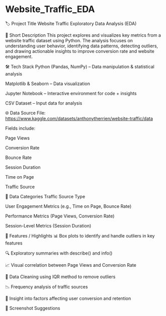 # Website_Traffic_EDA
🏷️ Project Title
Website Traffic Exploratory Data Analysis (EDA)

📝 Short Description
This project explores and visualizes key metrics from a website traffic dataset using Python. The analysis focuses on understanding user behavior, identifying data patterns, detecting outliers, and drawing actionable insights to improve conversion rate and website engagement.

🛠️ Tech Stack
Python (Pandas, NumPy) – Data manipulation & statistical analysis

Matplotlib & Seaborn – Data visualization

Jupyter Notebook – Interactive environment for code + insights

CSV Dataset – Input data for analysis

🌐 Data Source
File: https://www.kaggle.com/datasets/anthonytherrien/website-traffic/data

Fields include:

Page Views

Conversion Rate

Bounce Rate

Session Duration

Time on Page

Traffic Source

📂 Data Categories
Traffic Source Type

User Engagement Metrics (e.g., Time on Page, Bounce Rate)

Performance Metrics (Page Views, Conversion Rate)

Session-Level Metrics (Session Duration)

🚀 Features / Highlights
📊 Box plots to identify and handle outliers in key features

🔍 Exploratory summaries with describe() and info()

📈 Visual correlation between Page Views and Conversion Rate

🧹 Data Cleaning using IQR method to remove outliers

📉 Frequency analysis of traffic sources

🧠 Insight into factors affecting user conversion and retention

📸 Screenshot Suggestions


